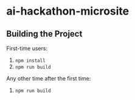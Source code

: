 # ai-hackathon-microsite

## Building the Project
First-time users:
1. `npm install`
2. `npm run build`

Any other time after the first time:
1. `npm run build`

